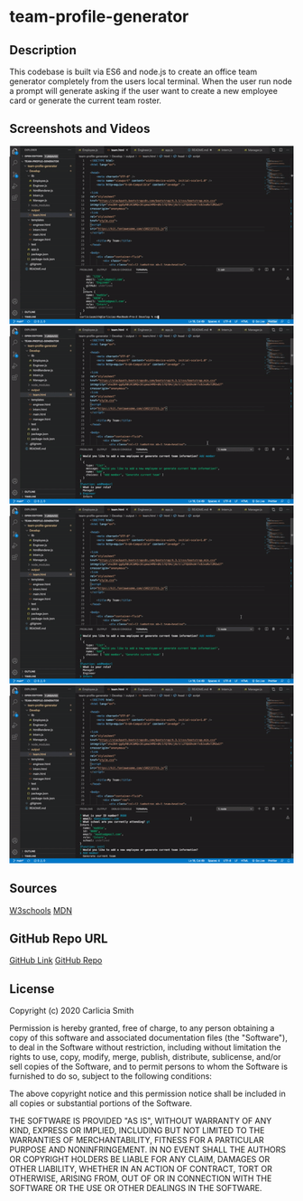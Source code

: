 # team-profile-generator

## Description 

This codebase is built via ES6 and node.js to create an office team generator completely from the users local terminal. When the user run node a prompt will generate asking if the user want to create a new employee card or generate the current team roster. 

## Screenshots and Videos

![demo](/Develop/assets/team-generator-gif-1.gif)
![demo](/Develop/assets/team-generator-gif-2.gif)
![demo](/Develop/assets/team-generator-gif-3.gif)
![demo](/Develop/assets/team-generator-gif-4.gif)

## Sources

[W3schools](https://www.w3schools.com/js/js_object_constructors.asp)
[MDN](https://developer.mozilla.org/en-US/docs/Web/JavaScript/Reference/Classes)

## GitHub Repo URL

[GitHub Link](https://github.com/smith-carlicia/team-profile-generator.git)
[GitHub Repo](git@github.com:smith-carlicia/team-profile-generator.git)

## License

Copyright (c) 2020 Carlicia Smith

Permission is hereby granted, free of charge, to any person obtaining a copy of this software and associated documentation files (the "Software"), to deal in the Software without restriction, including without limitation the rights to use, copy, modify, merge, publish, distribute, sublicense, and/or sell copies of the Software, and to permit persons to whom the Software is furnished to do so, subject to the following conditions:

The above copyright notice and this permission notice shall be included in all copies or substantial portions of the Software.

THE SOFTWARE IS PROVIDED "AS IS", WITHOUT WARRANTY OF ANY KIND, EXPRESS OR IMPLIED, INCLUDING BUT NOT LIMITED TO THE WARRANTIES OF MERCHANTABILITY, FITNESS FOR A PARTICULAR PURPOSE AND NONINFRINGEMENT. IN NO EVENT SHALL THE AUTHORS OR COPYRIGHT HOLDERS BE LIABLE FOR ANY CLAIM, DAMAGES OR OTHER LIABILITY, WHETHER IN AN ACTION OF CONTRACT, TORT OR OTHERWISE, ARISING FROM, OUT OF OR IN CONNECTION WITH THE SOFTWARE OR THE USE OR OTHER DEALINGS IN THE SOFTWARE.